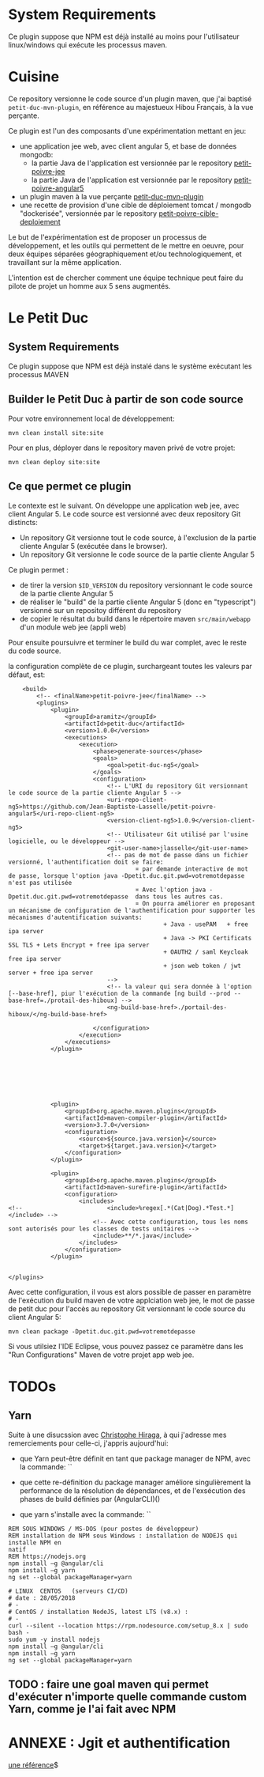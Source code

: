 # System Requirements

Ce plugin suppose que NPM est déjà installé au moins pour l'utilisateur linux/windows qui exécute les processus maven.

# Cuisine

Ce repository versionne le code source d'un plugin maven, que j'ai baptisé `petit-duc-mvn-plugin`, en 
référence au majestueux Hibou Français, à la vue perçante.


Ce plugin est l'un des composants d'une expérimentation mettant en jeu:
* une application jee web, avec client angular 5, et base de données mongodb:
  * la partie Java de l'application est versionnée par le repository [petit-poivre-jee](https://github.com/Jean-Baptiste-Lasselle/petit-poivre-jee)
  * la partie Java de l'application est versionnée par le repository [petit-poivre-angular5](https://github.com/Jean-Baptiste-Lasselle/petit-poivre-angular5)
* un plugin maven à la vue perçante [petit-duc-mvn-plugin](https://github.com/Jean-Baptiste-Lasselle/petit-duc-mvn-plugin)
* une recette de provision d'une cible de déploiement tomcat / mongodb "dockerisée",  versionnée par le repository [petit-poivre-cible-deploiement](https://github.com/Jean-Baptiste-Lasselle/cible-deploiement-petit-poivre)


Le but de l'expérimentation est de proposer un processus de développement, et les outils qui permettent de le mettre en oeuvre, pour deux 
équipes séparées géographiquement et/ou technologiquement, et travaillant sur la même application.

L'intention est de chercher comment une équipe technique peut faire du pilote de projet 
un homme aux 5 sens augmentés.


# Le Petit Duc

## System Requirements 

Ce plugin suppose que NPM est déjà instalé dans le système exécutant les processus MAVEN

## Builder le Petit Duc à partir de son code source

Pour votre environnement local de développement:

```
mvn clean install site:site
```

Pour en plus, déployer dans le repository maven privé de votre projet:

```
mvn clean deploy site:site
```



## Ce que permet ce plugin 


Le contexte est le suivant.
On développe une application web jee, avec client Angular 5. Le code source est versionné avec deux repository Git distincts:
* Un repository Git versionne tout le code source, à l'exclusion de la partie cliente Angular 5 (exécutée dans le browser).
* Un repository Git versionne le code source de la partie cliente Angular 5

Ce plugin permet :
* de tirer la version `$ID_VERSION` du repository versionnant le code source de la partie cliente Angular 5
* de réaliser le "build" de la partie cliente Angular 5 (donc en "typescript") versionné sur un repositoy différent du repository
* de copier le résultat du build dans le répertoire maven `src/main/webapp` d'un module web jee (appli web)

Pour ensuite poursuivre et terminer le build du war complet, avec le reste du code source.

la configuration complète de ce plugin, surchargeant toutes les valeurs par défaut, est:

```
	<build>
		<!-- <finalName>petit-poivre-jee</finalName> -->
		<plugins>
			<plugin>
				<groupId>aramitz</groupId>
				<artifactId>petit-duc</artifactId>
				<version>1.0.0</version>
				<executions>
					<execution>
						<phase>generate-sources</phase>
						<goals>
							<goal>petit-duc-ng5</goal>
						</goals>
						<configuration>
							<!-- L'URI du repository Git versionnant le code source de la partie cliente Angular 5 -->
							<uri-repo-client-ng5>https://github.com/Jean-Baptiste-Lasselle/petit-poivre-angular5</uri-repo-client-ng5>
							<version-client-ng5>1.0.9</version-client-ng5>
							<!-- Utilisateur Git utilisé par l'usine logicielle, ou le développeur -->
							<git-user-name>jlasselle</git-user-name>
							<!-- pas de mot de passe dans un fichier versionné, l'authentification doit se faire:
									¤ par demande interactive de mot de passe, lorsque l'option java -Dpetit.duc.git.pwd=votremotdepasse n'est pas utilisée
									¤ Avec l'option java -Dpetit.duc.git.pwd=votremotdepasse  dans tous les autres cas. 
									¤ On pourra améliorer en proposant un mécanisme de configuration de l'authentification pour supporter les mécanismes d'autentification suivants: 
											+ Java - usePAM   + free ipa server
											+ Java -> PKI Certificats SSL TLS + Lets Encrypt + free ipa server   
											+ OAUTH2 / saml Keycloak free ipa server   
											+ json web token / jwt server + free ipa server
							-->
							<!-- la valeur qui sera donnée à l'option [--base-href], piur l'exécution de la commande [ng build --prod --base-href=./protail-des-hiboux] -->
							<ng-build-base-href>./portail-des-hiboux/</ng-build-base-href>

						</configuration>
					</execution>
				</executions>
			</plugin>

			
			
			
			
			
			
			<plugin>
				<groupId>org.apache.maven.plugins</groupId>
				<artifactId>maven-compiler-plugin</artifactId>
				<version>3.7.0</version>
				<configuration>
					<source>${source.java.version}</source>
					<target>${target.java.version}</target>
				</configuration>
			</plugin>

			<plugin>
				<groupId>org.apache.maven.plugins</groupId>
				<artifactId>maven-surefire-plugin</artifactId>
				<configuration>
					<includes>
<!-- 						<include>%regex[.*(Cat|Dog).*Test.*]</include> -->
						<!-- Avec cette configuration, tous les noms sont autorisés pour les classes de tests unitaires -->
						<include>**/*.java</include>
					</includes>
				</configuration>
			</plugin>


</plugins>
```
Avec cette configuration, il vous est alors possible de passer en paramètre de l'exécution du build maven 
de votre applciation web jee, le mot de passe de petit duc pour l'accès au repository Git versionnant le code source du client Angular 5:


`mvn clean package -Dpetit.duc.git.pwd=votremotdepasse`


Si vous utilsiez l'IDE Eclipse, vous pouvez passez ce paramètre dans les "Run Configurations" Maven de votre projet app web jee.


# TODOs

## Yarn

Suite à une disucssion avec [Christophe Hiraga](#), à qui j'adresse mes remerciements pour celle-ci, j'appris aujourd'hui:

* que Yarn peut-être définit en tant que package manager de NPM, avec la commande: ``

* que cette re-définition du package manager améliore singulièrement la performance de la résolution de dépendances, et de l'exsécution des phases de build définies par (AngularCLI)() 

* que yarn s'installe avec la commande: ``

```
REM SOUS WINDOWS / MS-DOS (pour postes de développeur)
REM installation de NPM sous Windows : installation de NODEJS qui installe NPM en
natif
REM https://nodejs.org
npm install –g @angular/cli
npm install –g yarn
ng set --global packageManager=yarn
```

```
# LINUX  CENTOS   (serveurs CI/CD)
# date : 28/05/2018
# -
# CentOS / installation NodeJS, latest LTS (v8.x) :
# -
curl --silent --location https://rpm.nodesource.com/setup_8.x | sudo bash -
sudo yum -y install nodejs
npm install –g @angular/cli
npm install –g yarn
ng set --global packageManager=yarn
```




## TODO : faire une goal maven qui permet d'exécuter n'importe quelle commande custom Yarn, comme je l'ai fait avec NPM

# ANNEXE : Jgit et authentification

[une référence](https://www.codeaffine.com/2014/12/09/jgit-authentication/)$



